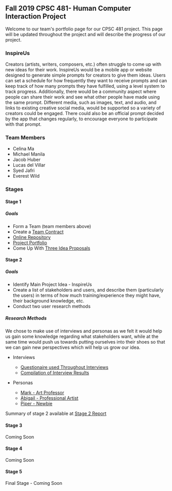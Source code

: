 ## Fall 2019 CPSC 481- Human Computer Interaction Project

Welcome to our team's portfolio page for our CPSC 481 project. This page will be updated throughout the project and will describe the progress of our project.

### InspireUs
Creators (artists, writers, composers, etc.) often struggle to come up with new ideas for their work. InspireUs would be a mobile app or website designed to generate simple prompts for creators to give them ideas. Users can set a schedule for how frequently they want to receive prompts and can keep track of how many prompts they have fulfilled, using a level system to track progress. Additionally, there would be a community aspect where people can share their work and see what other people have made using the same prompt. Different media, such as images, text, and audio, and links to existing creative social media, would be supported so a variety of creators could be engaged. There could also be an official prompt decided by the app that changes regularly, to encourage everyone to participate with that prompt.  

### Team Members
- Celina Ma  
- Michael Manila  
- Jacob Huber  
- Lucas del Villar  
- Syed Jafri  
- Everest Wild

### Stages
#### Stage 1
##### Goals
- Form a Team (team members above)  
- Create a [Team Contract](https://miklem20.github.io/CPSC481-Project-Portfolio/pdfs/Team%2021%20Team%20Contract.pdf)  
- [Online Repository](https://github.com/JacobHuber/CPSC481)
- [Project Portfolio](https://miklem20.github.io/CPSC481-Project-Portfolio/)  
- Come Up With [Three Idea Proposals](https://miklem20.github.io/CPSC481-Project-Portfolio/pdfs/Team%2021%20Project%20Proposals.pdf)  

#### Stage 2
##### Goals
- Identify Main Project Idea - InspireUs  
- Create a list of stakeholders and users, and describe them (particularly the users) in terms of how much training/experience they might have, their background knowledge, etc.  
- Conduct two user research methods

##### Research Methods
We chose to make use of interviews and personas as we felt it would help us gain some knowledge regarding what stakeholders want, while at the same time would push us towards putting ourselves into their shoes so that we can gain new perspectives which will help us grow our idea.  
  
- Interviews  
  - [Questionaire used Throughout Interviews](https://miklem20.github.io/CPSC481-Project-Portfolio/pdfs/questions.pdf)  
  - [Compilation of Interview Results](https://miklem20.github.io/CPSC481-Project-Portfolio/pdfs/interviews.pdf)  

- Personas  
  - [Mark - Art Professor](https://miklem20.github.io/CPSC481-Project-Portfolio/pdfs/Mark%20Persona.pdf)
  - [Abigail - Professional Artist](https://miklem20.github.io/CPSC481-Project-Portfolio/pdfs/Abigail%20Persona.pdf)
  - [Piper - Newbie](https://miklem20.github.io/CPSC481-Project-Portfolio/pdfs/Piper-Persona.pdf)
  
Summary of stage 2 available at [Stage 2 Report](https://miklem20.github.io/CPSC481-Project-Portfolio/pdfs/481%20Stage%202.pdf)

#### Stage 3
Coming Soon

#### Stage 4
Coming Soon

#### Stage 5
Final Stage - Coming Soon
